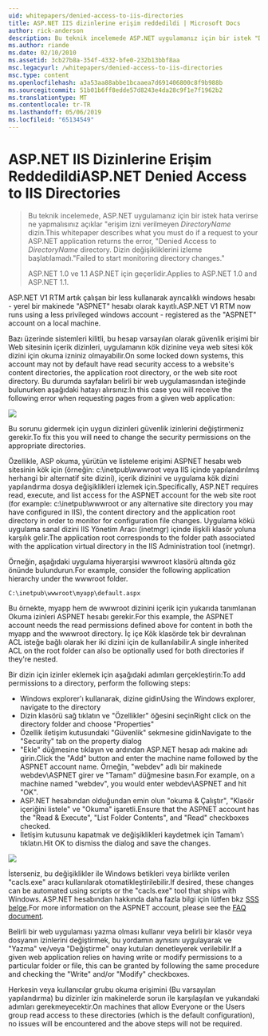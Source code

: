 ```yaml
---
uid: whitepapers/denied-access-to-iis-directories
title: ASP.NET IIS dizinlerine erişim reddedildi | Microsoft Docs
author: rick-anderson
description: Bu teknik incelemede ASP.NET uygulamanız için bir istek "DirectoryName dizinine erişim engellendi. hata verirse ne yapmalısınız açıklar. S başarısız oldu...
ms.author: riande
ms.date: 02/10/2010
ms.assetid: 3cb27b8a-354f-4332-bfe0-232b13bbf8aa
msc.legacyurl: /whitepapers/denied-access-to-iis-directories
msc.type: content
ms.openlocfilehash: a3a53aa88abbe1bcaaea7d691406800c8f9b988b
ms.sourcegitcommit: 51b01b6ff8edde57d8243e4da28c9f1e7f1962b2
ms.translationtype: MT
ms.contentlocale: tr-TR
ms.lasthandoff: 05/06/2019
ms.locfileid: "65134549"
---
```

# <a name="aspnet-denied-access-to-iis-directories"></a><span data-ttu-id="c66bd-104">ASP.NET IIS Dizinlerine Erişim Reddedildi</span><span class="sxs-lookup"><span data-stu-id="c66bd-104">ASP.NET Denied Access to IIS Directories</span></span>

> <span data-ttu-id="c66bd-105">Bu teknik incelemede, ASP.NET uygulamanız için bir istek hata verirse ne yapmalısınız açıklar "erişim izni verilmeyen *DirectoryName* dizin.</span><span class="sxs-lookup"><span data-stu-id="c66bd-105">This whitepaper describes what you must do if a request to your ASP.NET application returns the error, "Denied Access to *DirectoryName* directory.</span></span> <span data-ttu-id="c66bd-106">Dizin değişikliklerini izleme başlatılamadı."</span><span class="sxs-lookup"><span data-stu-id="c66bd-106">Failed to start monitoring directory changes."</span></span>
> 
> <span data-ttu-id="c66bd-107">ASP.NET 1.0 ve 1.1 ASP.NET için geçerlidir.</span><span class="sxs-lookup"><span data-stu-id="c66bd-107">Applies to ASP.NET 1.0 and ASP.NET 1.1.</span></span>

<span data-ttu-id="c66bd-108">ASP.NET V1 RTM artık çalışan bir less kullanarak ayrıcalıklı windows hesabı - yerel bir makinede "ASPNET" hesabı olarak kayıtlı.</span><span class="sxs-lookup"><span data-stu-id="c66bd-108">ASP.NET V1 RTM now runs using a less privileged windows account - registered as the "ASPNET" account on a local machine.</span></span>

<span data-ttu-id="c66bd-109">Bazı üzerinde sistemleri kilitli, bu hesap varsayılan olarak güvenlik erişimi bir Web sitesinin içerik dizinleri, uygulamanın kök dizinine veya web sitesi kök dizini için okuma izniniz olmayabilir.</span><span class="sxs-lookup"><span data-stu-id="c66bd-109">On some locked down systems, this account may not by default have read security access to a website's content directories, the application root directory, or the web site root directory.</span></span> <span data-ttu-id="c66bd-110">Bu durumda sayfaları belirli bir web uygulamasından isteğinde bulunurken aşağıdaki hatayı alırsınız:</span><span class="sxs-lookup"><span data-stu-id="c66bd-110">In this case you will receive the following error when requesting pages from a given web application:</span></span>

![](denied-access-to-iis-directories/_static/image1.jpg)

<span data-ttu-id="c66bd-111">Bu sorunu gidermek için uygun dizinleri güvenlik izinlerini değiştirmeniz gerekir.</span><span class="sxs-lookup"><span data-stu-id="c66bd-111">To fix this you will need to change the security permissions on the appropriate directories.</span></span>

<span data-ttu-id="c66bd-112">Özellikle, ASP okuma, yürütün ve listeleme erişimi ASPNET hesabı web sitesinin kök için (örneğin: c:\inetpub\wwwroot veya IIS içinde yapılandırılmış herhangi bir alternatif site dizini), içerik dizinini ve uygulama kök dizini yapılandırma dosya değişiklikleri izlemek için.</span><span class="sxs-lookup"><span data-stu-id="c66bd-112">Specifically, ASP.NET requires read, execute, and list access for the ASPNET account for the web site root (for example: c:\inetpub\wwwroot or any alternative site directory you may have configured in IIS), the content directory and the application root directory in order to monitor for configuration file changes.</span></span> <span data-ttu-id="c66bd-113">Uygulama kökü uygulama sanal dizini IIS Yönetim Aracı (inetmgr) içinde ilişkili klasör yoluna karşılık gelir.</span><span class="sxs-lookup"><span data-stu-id="c66bd-113">The application root corresponds to the folder path associated with the application virtual directory in the IIS Administration tool (inetmgr).</span></span>

<span data-ttu-id="c66bd-114">Örneğin, aşağıdaki uygulama hiyerarşisi wwwroot klasörü altında göz önünde bulundurun.</span><span class="sxs-lookup"><span data-stu-id="c66bd-114">For example, consider the following application hierarchy under the wwwroot folder.</span></span>

`C:\inetpub\wwwroot\myapp\default.aspx`

<span data-ttu-id="c66bd-115">Bu örnekte, myapp hem de wwwroot dizinini içerik için yukarıda tanımlanan Okuma izinleri ASPNET hesabı gerekir.</span><span class="sxs-lookup"><span data-stu-id="c66bd-115">For this example, the ASPNET account needs the read permissions defined above for content in both the myapp and the wwwroot directory.</span></span> <span data-ttu-id="c66bd-116">İç içe Kök klasörde tek bir devralınan ACL isteğe bağlı olarak her iki dizini için de kullanılabilir.</span><span class="sxs-lookup"><span data-stu-id="c66bd-116">A single inherited ACL on the root folder can also be optionally used for both directories if they're nested.</span></span>

<span data-ttu-id="c66bd-117">Bir dizin için izinler eklemek için aşağıdaki adımları gerçekleştirin:</span><span class="sxs-lookup"><span data-stu-id="c66bd-117">To add permissions to a directory, perform the following steps:</span></span>

- <span data-ttu-id="c66bd-118">Windows explorer'ı kullanarak, dizine gidin</span><span class="sxs-lookup"><span data-stu-id="c66bd-118">Using the Windows explorer, navigate to the directory</span></span>
- <span data-ttu-id="c66bd-119">Dizin klasörü sağ tıklatın ve "Özellikler" öğesini seçin</span><span class="sxs-lookup"><span data-stu-id="c66bd-119">Right click on the directory folder and choose "Properties"</span></span>
- <span data-ttu-id="c66bd-120">Özellik iletişim kutusundaki "Güvenlik" sekmesine gidin</span><span class="sxs-lookup"><span data-stu-id="c66bd-120">Navigate to the "Security" tab on the property dialog</span></span>
- <span data-ttu-id="c66bd-121">"Ekle" düğmesine tıklayın ve ardından ASP.NET hesap adı makine adı girin.</span><span class="sxs-lookup"><span data-stu-id="c66bd-121">Click the "Add" button and enter the machine name followed by the ASPNET account name.</span></span> <span data-ttu-id="c66bd-122">Örneğin, "webdev" adlı bir makinede webdev\ASPNET girer ve "Tamam" düğmesine basın.</span><span class="sxs-lookup"><span data-stu-id="c66bd-122">For example, on a machine named "webdev", you would enter webdev\ASPNET and hit "OK".</span></span>
- <span data-ttu-id="c66bd-123">ASP.NET hesabından olduğundan emin olun "okuma &amp; Çalıştır", "Klasör içeriğini listele" ve "Okuma" işaretli.</span><span class="sxs-lookup"><span data-stu-id="c66bd-123">Ensure that the ASPNET account has the "Read &amp; Execute", "List Folder Contents", and "Read" checkboxes checked.</span></span>
- <span data-ttu-id="c66bd-124">İletişim kutusunu kapatmak ve değişiklikleri kaydetmek için Tamam'ı tıklatın.</span><span class="sxs-lookup"><span data-stu-id="c66bd-124">Hit OK to dismiss the dialog and save the changes.</span></span>

![](denied-access-to-iis-directories/_static/image2.jpg)

<span data-ttu-id="c66bd-125">İsterseniz, bu değişiklikler ile Windows betikleri veya birlikte verilen "cacls.exe" aracı kullanılarak otomatikleştirilebilir.</span><span class="sxs-lookup"><span data-stu-id="c66bd-125">If desired, these changes can be automated using scripts or the "cacls.exe" tool that ships with Windows.</span></span> <span data-ttu-id="c66bd-126">ASP.NET hesabından hakkında daha fazla bilgi için lütfen bkz [SSS belge](https://go.microsoft.com/fwlink/?LinkId=5828).</span><span class="sxs-lookup"><span data-stu-id="c66bd-126">For more information on the ASPNET account, please see the [FAQ document](https://go.microsoft.com/fwlink/?LinkId=5828).</span></span>

<span data-ttu-id="c66bd-127">Belirli bir web uygulaması yazma olması kullanır veya belirli bir klasör veya dosyanın izinlerini değiştirmek, bu yordamın aynısını uygulayarak ve "Yazma" ve/veya "Değiştirme" onay kutuları denetleyerek verilebilir.</span><span class="sxs-lookup"><span data-stu-id="c66bd-127">If a given web application relies on having write or modify permissions to a particular folder or file, this can be granted by following the same procedure and checking the "Write" and/or "Modify" checkboxes.</span></span>

<span data-ttu-id="c66bd-128">Herkesin veya kullanıcılar grubu okuma erişimini (Bu varsayılan yapılandırma) bu dizinler izin makinelerde sorun ile karşılaşılan ve yukarıdaki adımları gerekmeyecektir.</span><span class="sxs-lookup"><span data-stu-id="c66bd-128">On machines that allow Everyone or the Users group read access to these directories (which is the default configuration), no issues will be encountered and the above steps will not be required.</span></span>
